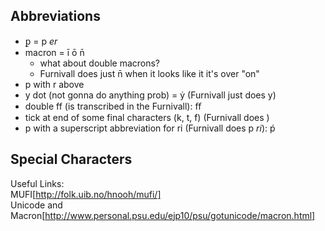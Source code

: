 ## Abbreviations

-  ꝑ = p _er_
-  macron = ī ō n̄
     - what about double macrons?  
     - Furnivall does just n̄ when it looks like it it's over "on"  
- p with r above 
- y dot (not gonna do anything prob) = ẏ (Furnivall just does y)
- double ff (is transcribed in the Furnivall): ﬀ   
- tick at end of some final characters (k, t, f) (Furnivall does )
- p with a superscript abbreviation for ri (Furnivall does p *ri*): ṕ

## Special Characters


Useful Links:   
MUFI[http://folk.uib.no/hnooh/mufi/]  
Unicode and Macron[http://www.personal.psu.edu/ejp10/psu/gotunicode/macron.html]   
